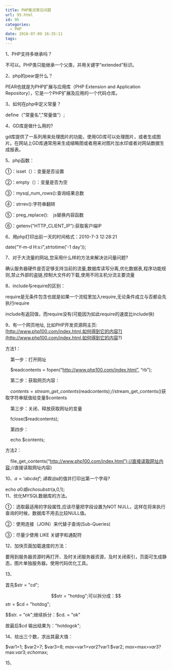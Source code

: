 ```yaml
---
title: PHP面试常见问题
url: 95.html
id: 95
categories:
  - PHP
date: 2016-07-09 16:35:11
tags:
---
```


1、PHP支持多继承吗？

不可以。PHP类只能继承一个父类，并用关键字“extended”标识。

2、php的pear是什么？

PEAR也就是为PHP扩展与应用库（PHP Extension and Application Repository），它是一个PHP扩展及应用的一个代码仓库。

3、如何在php中定义常量？

define（"常量名","常量值"）;

4、GD库是做什么用的?

gd库提供了一系列用来处理图片的功能，使用GD库可以处理图片，或者生成图片。在网站上GD库通常用来生成缩略图或者用来对图片加水印或者对网站数据生成报表。

5、php函数：

①：isset（）：变量是否设置

②：empty（）：变量是否为空

③：mysql\_num\_rows():查询结果总数

④：strrev():字符串翻转

⑤：preg_replace():    js替换内容函数

⑥：getenv("HTTP\_CLIENT\_IP"):获取客户端IP  

6、用php打印出前一天的时间格式：2010-7-3 12:28:21

date("Y-m-d H:s:i",strtotime('-1 day'));

7、对于大流量的网站,您采用什么样的方法来解决访问量问题?

确认服务器硬件是否足够支持当前的流量,数据库读写分离,优化数据表,程序功能规则,禁止外部的盗链,控制大文件的下载,使用不同主机分流主要流量

8、include与require的区别：

require是无条件包含也就是如果一个流程里加入require,无论条件成立与否都会先执行require

include有返回值，而require没有(可能因为如此require的速度比include快)

9、有一个网页地址, 比如PHP开发资源网主页: [http://www.php100.com/index.html,如何得到它的内容?](http://www.php100.com/index.html,如何得到它的内容?)  

方法1：

    第一步：打开网址

    $readcontents = fopen(“http://www.php100.com/index.html”, “rb”);

    第二步：获取网页内容：

    $contents = stream\_get\_contents($readcontents);//stream\_get\_contents()获取字符串赋值给变量$contents

    第三步：关闭、释放获取网址的变量

    fclose($readcontents);

    第四步：

    echo $contents;

方法2：

    file\_get\_contents(“[http://www.php100.com/index.html”);//直接读取网址内容](http://www.php100.com/index.html”);//直接读取网址内容)  

10、$a = ‘abcdef’; 请取出$a的值并打印出第一个字母?

echo $a{0}或 echo substr($a,0,1);  
11、优化MYSQL数据库的方法。

①：选取最适用的字段属性,应该尽量把字段设置为NOT NULL，这样在将来执行查询的时候，数据库不用去比较NULL值。

②：使用连接（JOIN）来代替子查询(Sub-Queries)

③：尽量少使用 LIKE 关键字和通配符

12、加快页面加载速度的方法：

要用到服务器资源时再打开、及时关闭服务器资源，及时关闭索引，页面可生成静态，图片单独服务器。使用代码优化工具。

13、

<?php
$str=“cd”;
$$str=“hotdog”;
$$str.=“ok”;
echo $cd;
?>

首先$str = "cd";

$$str = "hotdog";可以拆分成：$$str = $cd = "hotdog";

$$str. = "ok";继续拆分：$cd. = "ok"  

故最后$cd 输出结果为："hotdogok";

14、给出三个数，求出其最大值：

$var1=1;
$var2=7;
$var3=8;
$max=$var1>$var2?$var1:$var2;
$max=$max>$var3?$max:$var3;
echo $max;

15、